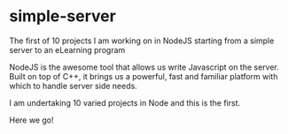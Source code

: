 # simple-server
The first of 10 projects I am working on in NodeJS starting from a simple server to an eLearning program

NodeJS is the awesome tool that allows us write Javascript on the server. Built on top of C++, it brings us a powerful, fast and familiar platform with which to handle server side needs.

I am undertaking 10 varied projects in Node and this is the first.

Here we go!
